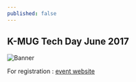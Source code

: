 ```yaml
---
published: false
---
```

## K-MUG Tech Day June 2017

![Banner]({{site.baseurl}}/_posts/banner.png)

For registration : [event website](http://k-mug.net/events/techdayjune2017/)

